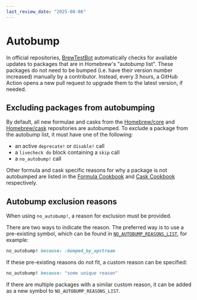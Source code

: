 ```yaml
---
last_review_date: "2025-08-06"
---
```


# Autobump

In official repositories, [BrewTestBot](BrewTestBot.md) automatically checks for available updates to packages that are in Homebrew's "autobump list". These packages do not need to be bumped (i.e. have their version number increased) manually by a contributor. Instead, every 3 hours, a GitHub Action opens a new pull request to upgrade them to the latest version, if needed.

## Excluding packages from autobumping

By default, all new formulae and casks from the [Homebrew/core](https://github.com/Homebrew/homebrew-core) and [Homebrew/cask](https://github.com/Homebrew/homebrew-cask) repositories are autobumped. To exclude a package from the autobump list, it must have one of the following:

* an active `deprecate!` or `disable!` call
* a `livecheck do` block containing a `skip` call
* a `no_autobump!` call

Other formula and cask specific reasons for why a package is not autobumped are listed in the [Formula Cookbook](Formula-Cookbook.md) and [Cask Cookbook](Cask-Cookbook.md) respectively.

## Autobump exclusion reasons

When using `no_autobump!`, a reason for exclusion must be provided.

There are two ways to indicate the reason. The preferred way is to use a pre-existing symbol, which can be found in [`NO_AUTOBUMP_REASONS_LIST`](https://rubydoc.brew.sh/top-level-namespace#NO_AUTOBUMP_REASONS_LIST-constant), for example:

```ruby
no_autobump! because: :bumped_by_upstream
```

If these pre-existing reasons do not fit, a custom reason can be specified:

```ruby
no_autobump! because: "some unique reason"
```

If there are multiple packages with a similar custom reason, it can be added as a new symbol to `NO_AUTOBUMP_REASONS_LIST`.
